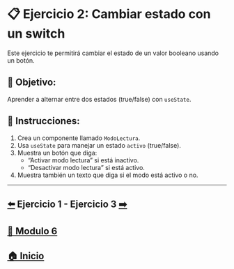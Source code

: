 # 📋 Ejercicio 2: Cambiar estado con un switch

Este ejercicio te permitirá cambiar el estado de un valor booleano usando un botón.

## 🎯 Objetivo:
Aprender a alternar entre dos estados (true/false) con `useState`.

## 📝 Instrucciones:
1. Crea un componente llamado `ModoLectura`.
2. Usa `useState` para manejar un estado `activo` (true/false).
3. Muestra un botón que diga:
   - “Activar modo lectura” si está inactivo.
   - “Desactivar modo lectura” si está activo.
4. Muestra también un texto que diga si el modo está activo o no.

---

## [⬅️](./Ejercicio_1.md) Ejercicio 1 - Ejercicio 3 [➡️](./Ejercicio_3.md)
## [📄 Modulo 6](../Modulo_6.md)
## [🏠 Inicio](../../README.md)
